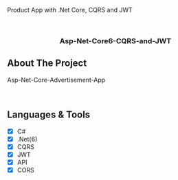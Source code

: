 
Product App with .Net Core, CQRS and JWT

<div id="top"></div>


<!-- PROJECT LOGO -->
<br />
<div align="center">
  <h3 align="center">Asp-Net-Core6-CQRS-and-JWT</h3>
</div>


<!-- ABOUT THE PROJECT -->
## About The Project

Asp-Net-Core-Advertisement-App

<br/>

## Languages & Tools

- [x] C#
- [x] .Net(6)
- [x] CQRS
- [x] JWT
- [x] API
- [x] CORS

